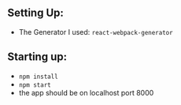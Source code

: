 ## Setting Up: 
- The Generator I used: `react-webpack-generator`

## Starting up:
- `npm install`
- `npm start`
- the app should be on localhost port 8000

